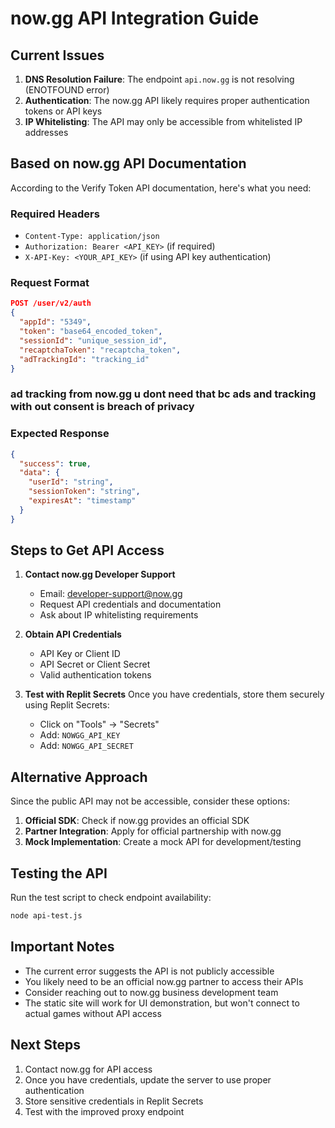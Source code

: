 
# now.gg API Integration Guide

## Current Issues

1. **DNS Resolution Failure**: The endpoint `api.now.gg` is not resolving (ENOTFOUND error)
2. **Authentication**: The now.gg API likely requires proper authentication tokens or API keys
3. **IP Whitelisting**: The API may only be accessible from whitelisted IP addresses

## Based on now.gg API Documentation

According to the Verify Token API documentation, here's what you need:

### Required Headers
- `Content-Type: application/json`
- `Authorization: Bearer <API_KEY>` (if required)
- `X-API-Key: <YOUR_API_KEY>` (if using API key authentication)

### Request Format
```json
POST /user/v2/auth
{
  "appId": "5349",
  "token": "base64_encoded_token",
  "sessionId": "unique_session_id",
  "recaptchaToken": "recaptcha_token",
  "adTrackingId": "tracking_id" 
}
```
### ad tracking from now.gg u dont need that bc ads and tracking with out consent is breach of privacy

### Expected Response
```json
{
  "success": true,
  "data": {
    "userId": "string",
    "sessionToken": "string",
    "expiresAt": "timestamp"
  }
}
```

## Steps to Get API Access

1. **Contact now.gg Developer Support**
   - Email: developer-support@now.gg
   - Request API credentials and documentation
   - Ask about IP whitelisting requirements

2. **Obtain API Credentials**
   - API Key or Client ID
   - API Secret or Client Secret
   - Valid authentication tokens

3. **Test with Replit Secrets**
   Once you have credentials, store them securely using Replit Secrets:
   - Click on "Tools" → "Secrets"
   - Add: `NOWGG_API_KEY`
   - Add: `NOWGG_API_SECRET`

## Alternative Approach

Since the public API may not be accessible, consider these options:

1. **Official SDK**: Check if now.gg provides an official SDK
2. **Partner Integration**: Apply for official partnership with now.gg
3. **Mock Implementation**: Create a mock API for development/testing

## Testing the API

Run the test script to check endpoint availability:
```bash
node api-test.js
```

## Important Notes

- The current error suggests the API is not publicly accessible
- You likely need to be an official now.gg partner to access their APIs
- Consider reaching out to now.gg business development team
- The static site will work for UI demonstration, but won't connect to actual games without API access

## Next Steps

1. Contact now.gg for API access
2. Once you have credentials, update the server to use proper authentication
3. Store sensitive credentials in Replit Secrets
4. Test with the improved proxy endpoint
